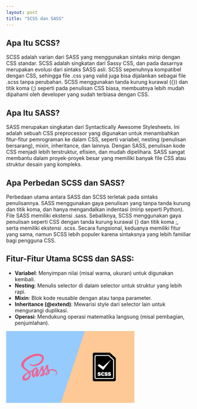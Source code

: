 ```yaml
---
layout: post
title: "SCSS dan SASS"
---
```


## Apa Itu SCSS?

SCSS adalah varian dari SASS yang menggunakan sintaks mirip dengan CSS standar. SCSS adalah singkatan dari Sassy CSS, dan pada dasarnya merupakan evolusi dari sintaks SASS asli. SCSS sepenuhnya kompatibel dengan CSS, sehingga file .css yang valid juga bisa dijalankan sebagai file .scss tanpa perubahan. SCSS menggunakan tanda kurung kurawal ({}) dan titik koma (;) seperti pada penulisan CSS biasa, membuatnya lebih mudah dipahami oleh developer yang sudah terbiasa dengan CSS.


## Apa Itu SASS?

SASS merupakan singkatan dari Syntactically Awesome Stylesheets. Ini adalah sebuah CSS preprocessor yang digunakan untuk menambahkan fitur-fitur pemrograman ke dalam CSS, seperti variabel, nesting (penulisan bersarang), mixin, inheritance, dan lainnya. Dengan SASS, penulisan kode CSS menjadi lebih terstruktur, efisien, dan mudah dipelihara. SASS sangat membantu dalam proyek-proyek besar yang memiliki banyak file CSS atau struktur desain yang kompleks.

## Apa Perbedan SCSS dan SASS?

Perbedaan utama antara SASS dan SCSS terletak pada sintaks penulisannya. SASS menggunakan gaya penulisan yang tanpa tanda kurung dan titik koma, dan hanya mengandalkan indentasi (mirip seperti Python). File SASS memiliki ekstensi .sass. Sebaliknya, SCSS menggunakan gaya penulisan seperti CSS dengan tanda kurung kurawal {} dan titik koma ;, serta memiliki ekstensi .scss. Secara fungsional, keduanya memiliki fitur yang sama, namun SCSS lebih populer karena sintaksnya yang lebih familiar bagi pengguna CSS.

## Fitur-Fitur Utama SCSS dan SASS:
- **Variabel**: Menyimpan nilai (misal warna, ukuran) untuk digunakan kembali.
- **Nesting**: Menulis selector di dalam selector untuk struktur yang lebih rapi.
- **Mixin**: Blok kode reusable dengan atau tanpa parameter.
- **Inheritance (@extend)**: Mewarisi style dari selector lain untuk mengurangi duplikasi.
- **Operasi**: Mendukung operasi matematika langsung (misal pembagian, penjumlahan).

<img src="/assets/images/gambar10.png/" style="width: 350px; height: auto;">
